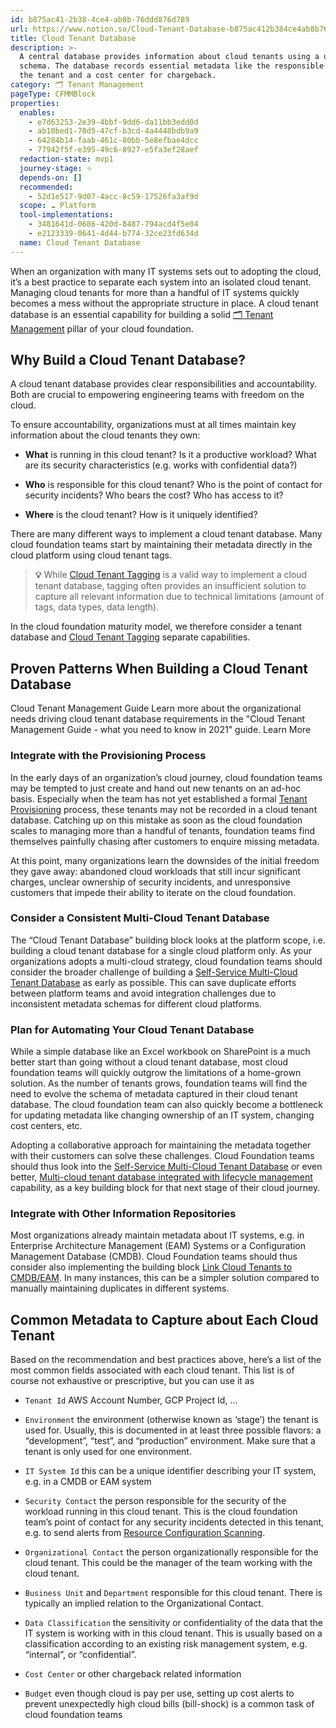 ```yaml
---
id: b875ac41-2b38-4ce4-ab8b-76ddd876d789
url: https://www.notion.so/Cloud-Tenant-Database-b875ac412b384ce4ab8b76ddd876d789
title: Cloud Tenant Database
description: >-
  A central database provides information about cloud tenants using a unified
  schema. The database records essential metadata like the responsible owner of
  the tenant and a cost center for chargeback.
category: 🗂 Tenant Management
pageType: CFMMBlock
properties:
  enables:
    - e7d63253-2e39-4bbf-9dd6-da11bb3edd0d
    - ab10bed1-70d5-47cf-b3cd-4a4448bdb9a9
    - 64284b14-faab-461c-80bb-5e8efbae4dcc
    - 77942f5f-e395-49c6-8927-e5fa3ef28aef
  redaction-state: mvp1
  journey-stage: ⭐️
  depends-on: []
  recommended:
    - 52d1e517-9d07-4acc-8c59-17526fa3af9d
  scope: ☁️ Platform
  tool-implementations:
    - 3481641d-0686-420d-8487-794acd4f5e04
    - e2123339-0641-4d44-b774-32ce23fd634d
  name: Cloud Tenant Database
---
```


When an organization with many IT systems sets out to adopting the cloud, it’s a best practice to separate each system into an isolated cloud tenant. Managing cloud tenants for more than a handful of IT systems quickly becomes a mess without the appropriate structure in place. A cloud tenant database is an essential capability for building a solid [🗂 Tenant Management](./readme.md) pillar of your cloud foundation.

## Why Build a Cloud Tenant Database?

A cloud tenant database provides clear responsibilities and accountability. Both are crucial to empowering engineering teams with freedom on the cloud. 

To ensure accountability, organizations must at all times maintain key information about the cloud tenants they own:

- **What** is running in this cloud tenant? Is it a productive workload? What are its security characteristics (e.g. works with confidential data?)

- **Who** is responsible for this cloud tenant? Who is the point of contact for security incidents? Who bears the cost? Who has access to it?

- **Where** is the cloud tenant? How is it uniquely identified?

There are many different ways to implement a cloud tenant database. Many cloud foundation teams start by maintaining their metadata directly in the cloud platform using cloud tenant tags.

> **💡** While  [Cloud Tenant Tagging](../security-and-compliance/cloud-tenant-tagging.md)  is a valid way to implement a cloud tenant database, tagging often provides an insufficient solution to capture all relevant information due to technical limitations (amount of tags, data types, data length).

 In the cloud foundation maturity model, we therefore consider a tenant database and [Cloud Tenant Tagging](../security-and-compliance/cloud-tenant-tagging.md) separate capabilities.

## Proven Patterns When Building a Cloud Tenant Database

<!--notion-markdown-cms:raw-->
<CallToAction>
	<CtaHeader>Cloud Tenant Management Guide</CtaHeader>
	<CtaText>Learn more about the organizational needs driving cloud tenant database requirements in the "Cloud Tenant Management Guide - what you need to know in 2021" guide.</CtaText>
	<CtaButton class="btn-primary" url="https://www.meshcloud.io/2021/01/27/cloud-tenant-management-what-you-need-to-know-in-2021/">Learn More</CtaButton>
</CallToAction>

### Integrate with the Provisioning Process

In the early days of an organization’s cloud journey, cloud foundation teams may be tempted to just create and hand out new tenants on an ad-hoc basis. Especially when the team has not yet established a formal [Tenant Provisioning](./tenant-provisioning.md) process, these tenants may not be recorded in a cloud tenant database. Catching up on this mistake as soon as the cloud foundation scales to managing more than a handful of tenants, foundation teams find themselves painfully chasing after customers to enquire missing metadata. 

At this point, many organizations learn the downsides of the initial freedom they gave away:  abandoned cloud workloads that still incur significant charges, unclear ownership of security incidents, and unresponsive customers that impede their ability to iterate on the cloud foundation.

### Consider a Consistent Multi-Cloud Tenant Database

The “Cloud Tenant Database” building block looks at the platform scope, i.e. building a cloud tenant database for a single cloud platform only. As your organizations adopts a multi-cloud strategy, cloud foundation teams should consider the broader challenge of building a [Self-Service Multi-Cloud Tenant Database](./self-service-multi-cloud-tenant-database.md)  as early as possible. This can save duplicate efforts between platform teams and avoid integration challenges due to inconsistent metadata schemas for different cloud platforms.

### Plan for Automating Your Cloud Tenant Database

While a simple database like an Excel workbook on SharePoint is a much better start than going without a cloud tenant database, most cloud foundation teams will quickly outgrow the limitations of a home-grown solution. As the number of tenants grows, foundation teams will find the need to evolve the schema of metadata captured in their cloud tenant database. The cloud foundation team can also quickly become a bottleneck for updating metadata like changing ownership of an IT system, changing cost centers, etc.

Adopting a collaborative approach for maintaining the metadata together with their customers can solve these challenges. Cloud Foundation teams should thus look into the [Self-Service Multi-Cloud Tenant Database](./self-service-multi-cloud-tenant-database.md) or even better, [Multi-cloud tenant database integrated with lifecycle management](./multi-cloud-tenant-database-integrated-with-lifecycle-management.md) capability, as a key building block for that next stage of their cloud journey.

### Integrate with Other Information Repositories

Most organizations already maintain metadata about IT systems, e.g. in Enterprise Architecture Management (EAM) Systems or a Configuration Management Database (CMDB). Cloud Foundation teams should thus consider also implementing the building block [Link Cloud Tenants to CMDB/EAM](./link-cloud-tenants-to-cmdbeam.md). In many instances, this can be a simpler solution compared to manually maintaining duplicates in different systems.

## Common Metadata to Capture about Each Cloud Tenant

Based on the recommendation and best practices above, here’s a list of the most common fields associated with each cloud tenant. This list is of course not exhaustive or prescriptive, but you can use it as 

- `Tenant Id` AWS Account Number, GCP Project Id, ...

- `Environment` the environment (otherwise known as ‘stage’) the tenant is used for. Usually, this is documented in at least three possible flavors: a “development”, “test”, and “production” environment. Make sure that a tenant is only used for one environment.

- `IT System Id` this can be a unique identifier describing your IT system, e.g. in a CMDB or EAM system

- `Security Contact` the person responsible for the security of the workload running in this cloud tenant. This is the cloud foundation team’s point of contact for any security incidents detected in this tenant, e.g. to send alerts from [Resource Configuration Scanning](../security-and-compliance/resource-configuration-scanning.md).

- `Organizational Contact` the person organizationally responsible for the cloud tenant. This could be the manager of the team working with the cloud tenant.

- `Business Unit` and `Department` responsible for this cloud tenant. There is typically an implied relation to the Organizational Contact.

- `Data Classification` the sensitivity or confidentiality of the data that the IT system is working with in this cloud tenant. This is usually based on a classification according to an existing risk management system, e.g. “internal”, or “confidential”.

- `Cost Center` or other chargeback related information

- `Budget` even though cloud is pay per use, setting up cost alerts to prevent unexpectedly high cloud bills (bill-shock) is a common task of cloud foundation teams